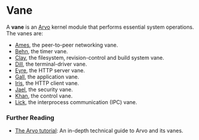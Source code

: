 # Vane

A **vane** is an [Arvo](arvo) kernel module that performs essential system operations. The vanes are:


- [Ames](ames), the peer-to-peer networking vane.
- [Behn](behn), the timer vane.
- [Clay](clay), the filesystem, revision-control and build system vane.
- [Dill](dill), the terminal-driver vane.
- [Eyre](eyre), the HTTP server vane.
- [Gall](gall), the application vane.
- [Iris](iris), the HTTP client vane.
- [Jael](jael), the security vane.
- [Khan](khan), the control vane.
- [Lick](lick), the interprocess communication (IPC) vane.

### Further Reading

- [The Arvo tutorial](../system/kernel): An in-depth technical guide to Arvo and its vanes.
